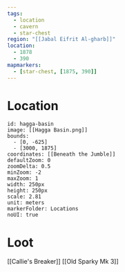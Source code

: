 ```yaml
---
tags:
  - location
  - cavern
  - star-chest
region: "[[Jabal Eifrit Al-gharb]]"
location:
  - 1878
  - 390
mapmarkers:
  - [star-chest, [1875, 390]]
---
```

# Location
```leaflet
id: hagga-basin
image: [[Hagga Basin.png]]
bounds:
  - [0, -625]
  - [3000, 1875]
coordinates: [[Beneath the Jumble]]
defaultZoom: 0
zoomDelta: 0.5
minZoom: -2
maxZoom: 1
width: 250px
height: 250px
scale: 2.81
unit: meters
markerFolder: Locations
noUI: true
```
# Loot
[[Callie's Breaker]]
[[Old Sparky Mk 3]]